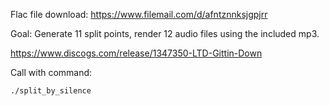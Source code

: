 Flac file download:
https://www.filemail.com/d/afntznnksjgpjrr

Goal:
Generate 11 split points, render 12 audio files using the included mp3.

https://www.discogs.com/release/1347350-LTD-Gittin-Down

Call with command:
```
./split_by_silence
```

